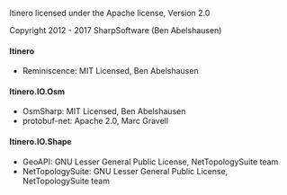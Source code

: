 Itinero licensed under the Apache license, Version 2.0

Copyright 2012 - 2017 SharpSoftware (Ben Abelshausen)

#### Itinero

- Reminiscence: MIT Licensed, Ben Abelshausen

#### Itinero.IO.Osm

- OsmSharp: MIT Licensed, Ben Abelshausen
- protobuf-net: Apache 2.0, Marc Gravell
  
#### Itinero.IO.Shape

- GeoAPI: GNU Lesser General Public License, NetTopologySuite team
- NetTopologySuite: GNU Lesser General Public License, NetTopologySuite team

